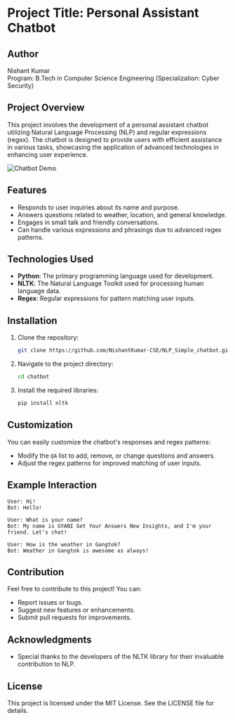 


# Project Title: Personal Assistant Chatbot

## Author
Nishant Kumar  
Program: B.Tech in Computer Science Engineering (Specialization: Cyber Security)

## Project Overview
This project involves the development of a personal assistant chatbot utilizing Natural Language Processing (NLP) and regular expressions (regex). The chatbot is designed to provide users with efficient assistance in various tasks, showcasing the application of advanced technologies in enhancing user experience.

![Chatbot Demo](.Sample.png)
## Features
- Responds to user inquiries about its name and purpose.
- Answers questions related to weather, location, and general knowledge.
- Engages in small talk and friendly conversations.
- Can handle various expressions and phrasings due to advanced regex patterns.

## Technologies Used
- **Python**: The primary programming language used for development.
- **NLTK**: The Natural Language Toolkit used for processing human language data.
- **Regex**: Regular expressions for pattern matching user inputs.

## Installation
1. Clone the repository:
   ```bash
   git clone https://github.com/NishantKumar-CSE/NLP_Simple_chatbot.git
   ```
2. Navigate to the project directory:
   ```bash
   cd chatbot
   ```
3. Install the required libraries:
   ```bash
   pip install nltk
   ```

## Customization
You can easily customize the chatbot's responses and regex patterns:
- Modify the `QA` list to add, remove, or change questions and answers.
- Adjust the regex patterns for improved matching of user inputs.

## Example Interaction
```plaintext
User: Hi!
Bot: Hello!

User: What is your name?
Bot: My name is GYANI Get Your Answers New Insights, and I'm your friend. Let's chat!

User: How is the weather in Gangtok?
Bot: Weather in Gangtok is awesome as always!
```

## Contribution
Feel free to contribute to this project! You can:
- Report issues or bugs.
- Suggest new features or enhancements.
- Submit pull requests for improvements.

## Acknowledgments
- Special thanks to the developers of the NLTK library for their invaluable contribution to NLP.

## License
This project is licensed under the MIT License. See the LICENSE file for details.
